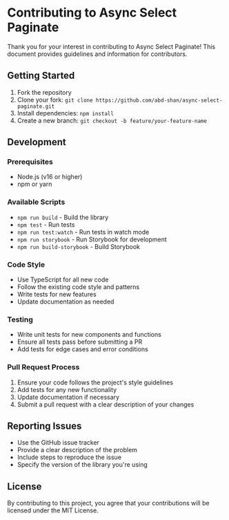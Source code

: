 # Contributing to Async Select Paginate

Thank you for your interest in contributing to Async Select Paginate! This document provides guidelines and information for contributors.

## Getting Started

1. Fork the repository
2. Clone your fork: `git clone https://github.com/abd-shan/async-select-paginate.git`
3. Install dependencies: `npm install`
4. Create a new branch: `git checkout -b feature/your-feature-name`

## Development

### Prerequisites
- Node.js (v16 or higher)
- npm or yarn

### Available Scripts
- `npm run build` - Build the library
- `npm test` - Run tests
- `npm run test:watch` - Run tests in watch mode
- `npm run storybook` - Run Storybook for development
- `npm run build-storybook` - Build Storybook

### Code Style
- Use TypeScript for all new code
- Follow the existing code style and patterns
- Write tests for new features
- Update documentation as needed

### Testing
- Write unit tests for new components and functions
- Ensure all tests pass before submitting a PR
- Add tests for edge cases and error conditions

### Pull Request Process
1. Ensure your code follows the project's style guidelines
2. Add tests for any new functionality
3. Update documentation if necessary
4. Submit a pull request with a clear description of your changes

## Reporting Issues
- Use the GitHub issue tracker
- Provide a clear description of the problem
- Include steps to reproduce the issue
- Specify the version of the library you're using

## License
By contributing to this project, you agree that your contributions will be licensed under the MIT License.
